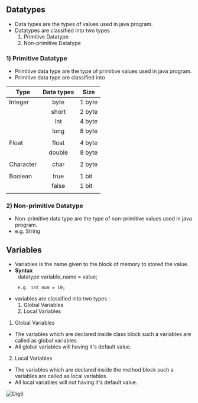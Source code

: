 ## Datatypes
* Data types are the types of values used in java program.
* Datatypes are classified into two types
  1) Primitive Datatype
  2) Non-primitive Datatype   
### 1) Primitive Datatype
* Primitive data type are the type of primitive values used in java program.
* Primitive data type are classified into

| Type      | Data types | Size   |
|-----------|:----------:|--------|
|  Integer  |    byte    | 1 byte |
|           |    short   | 2 byte |
|           |     int    | 4 byte |
|           |    long    | 8 byte |
|           |            |        |
|  Float    |    float   | 4 byte |
|           |   double   | 8 byte |
|           |            |        |
|  Character|    char    | 2 byte |
|           |            |        |
|  Boolean  |    true    | 1 bit  |
|           |    false   | 1 bit  |
|           |            |        |

### 2) Non-primitive Datatype
* Non-primitive data type are the type of non-primitive values used in java program.
* e.g. String

## Variables
* Variables is the name given to the block of memory to stored the value.
* **Syntax** <br>
  &nbsp; datatype variable_name = value; <br>
  ```
   e.g. int num = 10;   
  ```
* variables are classified into two types :
  1) Global Variables
  2) Local Variables <br>
   
1) Global Variables 
* The variables which are declared inside class block such a variables are called as global variables.
* All global variables will having it's default value.

2) Local Variables
* The variables which are declared inside the method block such a variables are called as local variables.
* All local variables will not having it's default value. 

![Dig6](https://raw.githubusercontent.com/sangam14/JavaLabs/master/img/Dig6.png)

